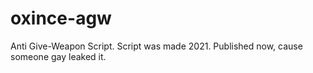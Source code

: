 # oxince-agw
Anti Give-Weapon Script. Script was made 2021. Published now, cause someone gay leaked it.
